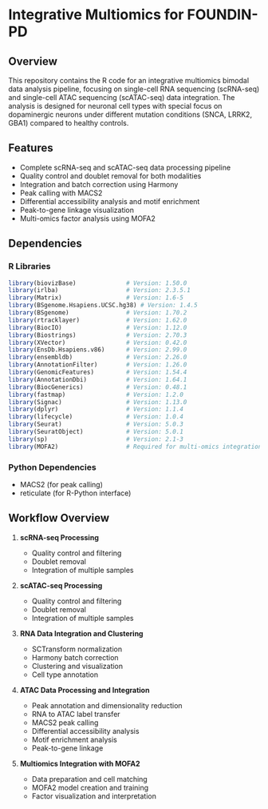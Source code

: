 # Integrative Multiomics for FOUNDIN-PD


## Overview

This repository contains the R code for an integrative multiomics bimodal data analysis pipeline, focusing on single-cell RNA sequencing (scRNA-seq) and single-cell ATAC sequencing (scATAC-seq) data integration. The analysis is designed for neuronal cell types with special focus on dopaminergic neurons under different mutation conditions (SNCA, LRRK2, GBA1) compared to healthy controls.

## Features

- Complete scRNA-seq and scATAC-seq data processing pipeline
- Quality control and doublet removal for both modalities
- Integration and batch correction using Harmony
- Peak calling with MACS2
- Differential accessibility analysis and motif enrichment
- Peak-to-gene linkage visualization
- Multi-omics factor analysis using MOFA2

## Dependencies

### R Libraries

```r
library(biovizBase)              # Version: 1.50.0
library(irlba)                   # Version: 2.3.5.1
library(Matrix)                  # Version: 1.6-5
library(BSgenome.Hsapiens.UCSC.hg38) # Version: 1.4.5
library(BSgenome)                # Version: 1.70.2
library(rtracklayer)             # Version: 1.62.0
library(BiocIO)                  # Version: 1.12.0
library(Biostrings)              # Version: 2.70.3
library(XVector)                 # Version: 0.42.0
library(EnsDb.Hsapiens.v86)      # Version: 2.99.0
library(ensembldb)               # Version: 2.26.0
library(AnnotationFilter)        # Version: 1.26.0
library(GenomicFeatures)         # Version: 1.54.4
library(AnnotationDbi)           # Version: 1.64.1
library(BiocGenerics)            # Version: 0.48.1
library(fastmap)                 # Version: 1.2.0
library(Signac)                  # Version: 1.13.0
library(dplyr)                   # Version: 1.1.4
library(lifecycle)               # Version: 1.0.4
library(Seurat)                  # Version: 5.0.3
library(SeuratObject)            # Version: 5.0.1
library(sp)                      # Version: 2.1-3
library(MOFA2)                   # Required for multi-omics integration
```

### Python Dependencies

- MACS2 (for peak calling)
- reticulate (for R-Python interface)

## Workflow Overview

1. **scRNA-seq Processing**
   - Quality control and filtering
   - Doublet removal
   - Integration of multiple samples

2. **scATAC-seq Processing**
   - Quality control and filtering
   - Doublet removal
   - Integration of multiple samples

3. **RNA Data Integration and Clustering**
   - SCTransform normalization
   - Harmony batch correction
   - Clustering and visualization
   - Cell type annotation

4. **ATAC Data Processing and Integration**
   - Peak annotation and dimensionality reduction
   - RNA to ATAC label transfer
   - MACS2 peak calling
   - Differential accessibility analysis
   - Motif enrichment analysis
   - Peak-to-gene linkage

5. **Multiomics Integration with MOFA2**
   - Data preparation and cell matching
   - MOFA2 model creation and training
   - Factor visualization and interpretation


